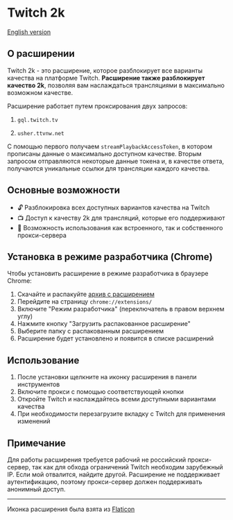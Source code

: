 # Twitch 2k

[English version](README.en.md)

## О расширении

Twitch 2k - это расширение, которое разблокирует все варианты качества на платформе Twitch. **Расширение также разблокирует качество 2k**, позволяя вам наслаждаться трансляциями в максимально возможном качестве.

Расширение работает путем проксирования двух запросов:

1. `gql.twitch.tv`

2. `usher.ttvnw.net`

С помощью первого получаем `streamPlaybackAccessToken`, в котором прописаны данные о максимально доступном качестве. Вторым запросом отправляются некоторые данные токена и, в качестве ответа, получаются уникальные ссылки для трансляции каждого качества.

## Основные возможности

- 🔓 Разблокировка всех доступных вариантов качества на Twitch
- 📺 Доступ к качеству 2k для трансляций, которые его поддерживают
- 🔧 Возможность использования как встроенного, так и собственного прокси-сервера

## Установка в режиме разработчика (Chrome)

Чтобы установить расширение в режиме разработчика в браузере Chrome:

1. Скачайте и распакуйте [архив с расширением](https://github.com/MrSago/Twitch-2k/releases/latest)
2. Перейдите на страницу `chrome://extensions/`
3. Включите "Режим разработчика" (переключатель в правом верхнем углу)
4. Нажмите кнопку "Загрузить распакованное расширение"
5. Выберите папку с распакованным расширением
6. Расширение будет установлено и появится в списке расширений

## Использование

1. После установки щелкните на иконку расширения в панели инструментов
2. Включите прокси с помощью соответствующей кнопки
3. Откройте Twitch и наслаждайтесь всеми доступными вариантами качества
4. При необходимости перезагрузите вкладку с Twitch для применения изменений

## Примечание

Для работы расширения требуется рабочий не российский прокси-сервер, так как для обхода ограничений Twitch необходим зарубежный IP. Если мой отвалится, найдите другой. Расширение не поддерживает аутентификацию, поэтому прокси-сервер должен поддерживать анонимный доступ.

---

Иконка расширения была взята из [Flaticon](https://www.flaticon.com/free-icon/twitch_3771425?term=twitch&page=1&position=43&origin=search&related_id=3771425)

